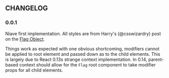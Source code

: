 ## CHANGELOG

### 0.0.1

Niave first implementation. All styles are from Harry's (@csswizardry) post on the [Flag Object](http://csswizardry.com/2013/05/the-flag-object/).

Things work as expected with one obvious shortcoming, modifiers cannot be applied to root element and passed down as to the child elements. This is largely due to React 0.13s strange context implementation. In 0.14, parent-based context should allow for the `Flag` root component to take modifier props for all child elements.
